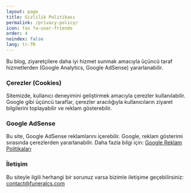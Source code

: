 ```yaml
---
layout: page
title: Gizlilik Politikası
permalink: /privacy-policy/
icon: fas fa-user-friends  
order: 4         
noindex: false
lang: tr-TR
---
```


Bu blog, ziyaretçilere daha iyi hizmet sunmak amacıyla üçüncü taraf hizmetlerden (Google Analytics, Google AdSense) yararlanabilir.

### Çerezler (Cookies)
Sitemizde, kullanıcı deneyimini geliştirmek amacıyla çerezler kullanılabilir. Google gibi üçüncü taraflar, çerezler aracılığıyla kullanıcıların ziyaret bilgilerini toplayabilir ve reklam gösterebilir.

### Google AdSense
Bu site, Google AdSense reklamlarını içerebilir. Google, reklam gösterimi sırasında çerezlerden yararlanabilir. Daha fazla bilgi için: [Google Reklam Politikaları](https://policies.google.com/technologies/ads)

### İletişim
Bu siteyle ilgili herhangi bir sorunuz varsa bizimle iletişime geçebilirsiniz: [contact@funeralcs.com](mailto:contact@funeralcs.com)
